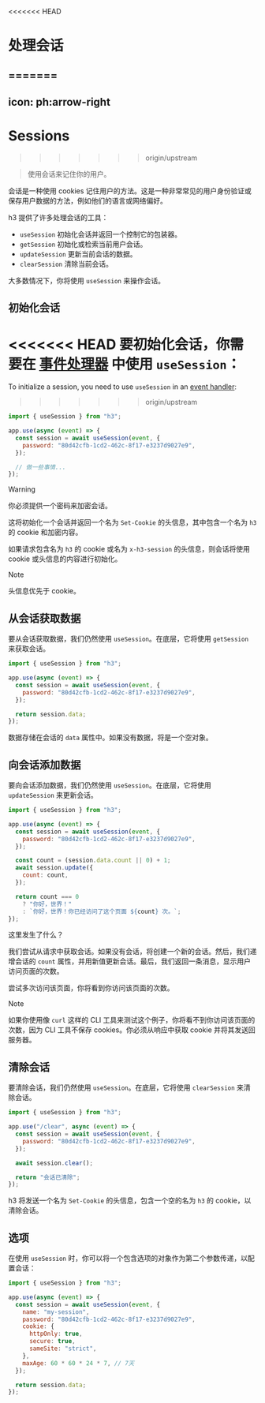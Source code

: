 <<<<<<< HEAD
# 处理会话
=======
---
icon: ph:arrow-right
---

# Sessions
>>>>>>> origin/upstream

> 使用会话来记住你的用户。

会话是一种使用 cookies 记住用户的方法。这是一种非常常见的用户身份验证或保存用户数据的方法，例如他们的语言或网络偏好。

h3 提供了许多处理会话的工具：

- `useSession` 初始化会话并返回一个控制它的包装器。
- `getSession` 初始化或检索当前用户会话。
- `updateSession` 更新当前会话的数据。
- `clearSession` 清除当前会话。

大多数情况下，你将使用 `useSession` 来操作会话。

## 初始化会话

<<<<<<< HEAD
要初始化会话，你需要在 [事件处理器](/guide/event-handler) 中使用 `useSession`：
=======
To initialize a session, you need to use `useSession` in an [event handler](/guide/handler):
>>>>>>> origin/upstream

```js
import { useSession } from "h3";

app.use(async (event) => {
  const session = await useSession(event, {
    password: "80d42cfb-1cd2-462c-8f17-e3237d9027e9",
  });

  // 做一些事情...
});
```

> [!WARNING]
> 你必须提供一个密码来加密会话。

这将初始化一个会话并返回一个名为 `Set-Cookie` 的头信息，其中包含一个名为 `h3` 的 cookie 和加密内容。

如果请求包含名为 `h3` 的 cookie 或名为 `x-h3-session` 的头信息，则会话将使用 cookie 或头信息的内容进行初始化。

> [!NOTE]
> 头信息优先于 cookie。

## 从会话获取数据

要从会话获取数据，我们仍然使用 `useSession`。在底层，它将使用 `getSession` 来获取会话。

```js
import { useSession } from "h3";

app.use(async (event) => {
  const session = await useSession(event, {
    password: "80d42cfb-1cd2-462c-8f17-e3237d9027e9",
  });

  return session.data;
});
```

数据存储在会话的 `data` 属性中。如果没有数据，将是一个空对象。

## 向会话添加数据

要向会话添加数据，我们仍然使用 `useSession`。在底层，它将使用 `updateSession` 来更新会话。

```js
import { useSession } from "h3";

app.use(async (event) => {
  const session = await useSession(event, {
    password: "80d42cfb-1cd2-462c-8f17-e3237d9027e9",
  });

  const count = (session.data.count || 0) + 1;
  await session.update({
    count: count,
  });

  return count === 0
    ? "你好，世界！"
    : `你好，世界！你已经访问了这个页面 ${count} 次。`;
});
```

这里发生了什么？

我们尝试从请求中获取会话。如果没有会话，将创建一个新的会话。然后，我们递增会话的 `count` 属性，并用新值更新会话。最后，我们返回一条消息，显示用户访问页面的次数。

尝试多次访问该页面，你将看到你访问该页面的次数。

> [!NOTE]
> 如果你使用像 `curl` 这样的 CLI 工具来测试这个例子，你将看不到你访问该页面的次数，因为 CLI 工具不保存 cookies。你必须从响应中获取 cookie 并将其发送回服务器。

## 清除会话

要清除会话，我们仍然使用 `useSession`。在底层，它将使用 `clearSession` 来清除会话。

```js
import { useSession } from "h3";

app.use("/clear", async (event) => {
  const session = await useSession(event, {
    password: "80d42cfb-1cd2-462c-8f17-e3237d9027e9",
  });

  await session.clear();

  return "会话已清除";
});
```

h3 将发送一个名为 `Set-Cookie` 的头信息，包含一个空的名为 `h3` 的 cookie，以清除会话。

## 选项

在使用 `useSession` 时，你可以将一个包含选项的对象作为第二个参数传递，以配置会话：

```js
import { useSession } from "h3";

app.use(async (event) => {
  const session = await useSession(event, {
    name: "my-session",
    password: "80d42cfb-1cd2-462c-8f17-e3237d9027e9",
    cookie: {
      httpOnly: true,
      secure: true,
      sameSite: "strict",
    },
    maxAge: 60 * 60 * 24 * 7, // 7天
  });

  return session.data;
});
```
